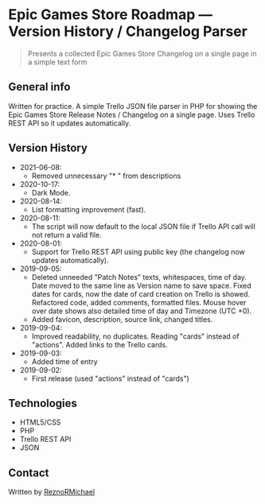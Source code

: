 # Epic Games Store Roadmap — Version History / Changelog Parser

> Presents a collected Epic Games Store Changelog on a single page in a simple text form

## General info

Written for practice. A simple Trello JSON file parser in PHP for showing the Epic Games Store Release Notes / Changelog on a single page. Uses Trello REST API so it updates automatically.

## Version History

* 2021-06-08:
  * Removed unnecessary "* " from descriptions
* 2020-10-17:
  * Dark Mode.
* 2020-08-14:
  * List formatting improvement (fast).
* 2020-08-11:
  * The script will now default to the local JSON file if Trello API call will not return a valid file.
* 2020-08-01:
  * Support for Trello REST API using public key (the changelog now updates automatically).
* 2019-09-05:
  * Deleted unneeded "Patch Notes" texts, whitespaces, time of day. Date moved to the same line as Version name to save space. Fixed dates for cards, now the date of card creation on Trello is showed. Refactored code, added comments, formatted files. Mouse hover over date shows also detailed time of day and Timezone (UTC +0).
  * Added favicon, description, source link, changed titles.
* 2019-09-04:
  * Improved readability, no duplicates. Reading "cards" instead of "actions". Added links to the Trello cards.
* 2019-09-03:
  * Added time of entry
* 2019-09-02:
  * First release (used "actions" instead of "cards")

## Technologies

* HTML5/CSS
* PHP
* Trello REST API
* JSON

## Contact

Written by [ReznoRMichael](https://github.com/ReznoRMichael)
